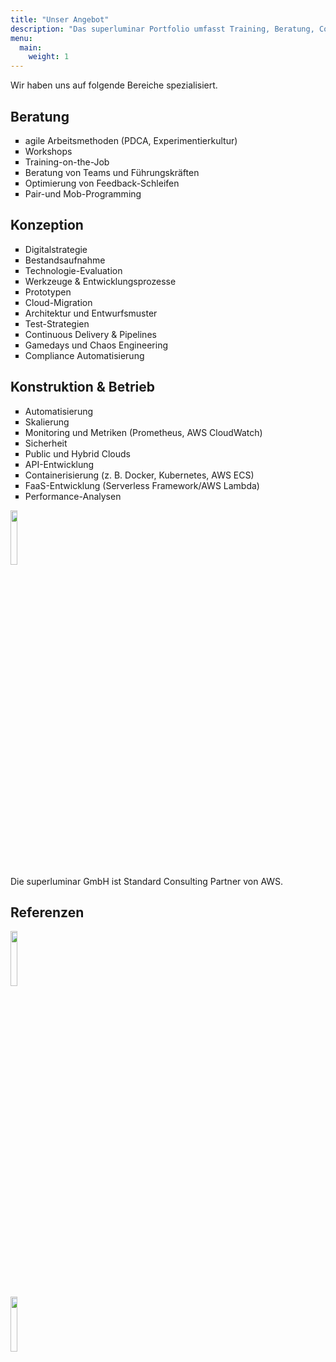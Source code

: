 ```yaml
---
title: "Unser Angebot"
description: "Das superluminar Portfolio umfasst Training, Beratung, Coaching, Konzeption, Konstruktion und Betrieb."
menu:
  main:
    weight: 1
---
```


Wir haben uns auf folgende Bereiche spezialisiert.

<div class="clearfix">
<div class="col sm-col-4">
<h2>Beratung</h2>
<ul class="list-reset px2" style="list-style-type: square;">
<li>agile Arbeitsmethoden (PDCA, Experimentierkultur)</li>
<li>Workshops</li>
<li>Training-on-the-Job</li>
<li>Beratung von Teams und Führungskräften</li>
<li>Optimierung von Feedback-Schleifen</li>
<li>Pair-und Mob-Programming</li>
</ul>
</div>

<div class="col sm-col-4">
<h2>Konzeption</h2>
<ul class="list-reset px2" style="list-style-type: square;">
<li>Digitalstrategie</li>
<li>Bestandsaufnahme</li>
<li>Technologie-Evaluation</li>
<li>Werkzeuge & Entwicklungsprozesse</li>
<li>Prototypen</li>
<li>Cloud-Migration</li>
<li>Architektur und Entwurfsmuster</li>
<li>Test-Strategien</li>
<li>Continuous Delivery & Pipelines</li>
<li>Gamedays und Chaos Engineering</li>
<li>Compliance Automatisierung</li>
</ul>
</div>

<div class="col sm-col-4">
<h2>Konstruktion & Betrieb</h2>
<ul class="list-reset px2" style="list-style-type: square;">
<li>Automatisierung</li>
<li>Skalierung</li>
<li>Monitoring und Metriken (Prometheus, AWS CloudWatch)</li>
<li>Sicherheit</li>
<li>Public und Hybrid Clouds</li>
<li>API-Entwicklung</li>
<li>Containerisierung (z. B. Docker, Kubernetes, AWS ECS)</li>
<li>FaaS-Entwicklung (Serverless Framework/AWS Lambda)</li>
<li>Performance-Analysen</li>
</ul>
</div>
</div>


<img src="/img/aws-consulting-partner.png" style="width: 15%"><br>
Die superluminar GmbH ist Standard Consulting Partner von AWS.


<h2>Referenzen</h2>
<div class="col sm-col-4">
<img src="/img/Otto_Logo_Final_cmyk.jpg" style="width: 15%"><br>
<div class="col sm-col-4">
<img src="/img/Jimdo Logo 150 DPI.png" style="width: 15%"><br>
